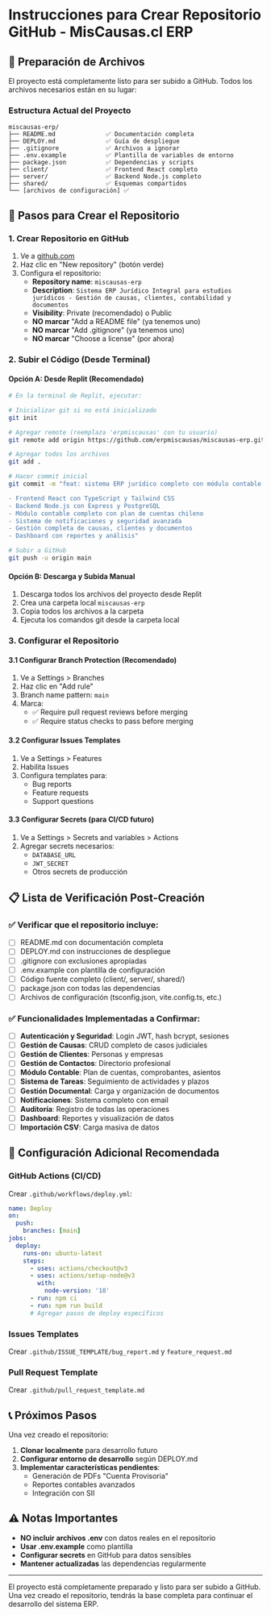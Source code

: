 # Instrucciones para Crear Repositorio GitHub - MisCausas.cl ERP

## 📁 Preparación de Archivos

El proyecto está completamente listo para ser subido a GitHub. Todos los archivos necesarios están en su lugar:

### Estructura Actual del Proyecto
```
miscausas-erp/
├── README.md              ✅ Documentación completa
├── DEPLOY.md              ✅ Guía de despliegue
├── .gitignore             ✅ Archivos a ignorar
├── .env.example           ✅ Plantilla de variables de entorno
├── package.json           ✅ Dependencias y scripts
├── client/                ✅ Frontend React completo
├── server/                ✅ Backend Node.js completo
├── shared/                ✅ Esquemas compartidos
└── [archivos de configuración] ✅
```

## 🚀 Pasos para Crear el Repositorio

### 1. Crear Repositorio en GitHub
1. Ve a [github.com](https://github.com)
2. Haz clic en "New repository" (botón verde)
3. Configura el repositorio:
   - **Repository name**: `miscausas-erp`
   - **Description**: `Sistema ERP Jurídico Integral para estudios jurídicos - Gestión de causas, clientes, contabilidad y documentos`
   - **Visibility**: Private (recomendado) o Public
   - **NO marcar** "Add a README file" (ya tenemos uno)
   - **NO marcar** "Add .gitignore" (ya tenemos uno)
   - **NO marcar** "Choose a license" (por ahora)

### 2. Subir el Código (Desde Terminal)

#### Opción A: Desde Replit (Recomendado)
```bash
# En la terminal de Replit, ejecutar:

# Inicializar git si no está inicializado
git init

# Agregar remote (reemplaza 'erpmiscausas' con tu usuario)
git remote add origin https://github.com/erpmiscausas/miscausas-erp.git

# Agregar todos los archivos
git add .

# Hacer commit inicial
git commit -m "feat: sistema ERP jurídico completo con módulo contable integrado

- Frontend React con TypeScript y Tailwind CSS
- Backend Node.js con Express y PostgreSQL
- Módulo contable completo con plan de cuentas chileno
- Sistema de notificaciones y seguridad avanzada
- Gestión completa de causas, clientes y documentos
- Dashboard con reportes y análisis"

# Subir a GitHub
git push -u origin main
```

#### Opción B: Descarga y Subida Manual
1. Descarga todos los archivos del proyecto desde Replit
2. Crea una carpeta local `miscausas-erp`
3. Copia todos los archivos a la carpeta
4. Ejecuta los comandos git desde la carpeta local

### 3. Configurar el Repositorio

#### 3.1 Configurar Branch Protection (Recomendado)
1. Ve a Settings > Branches
2. Haz clic en "Add rule"
3. Branch name pattern: `main`
4. Marca:
   - ✅ Require pull request reviews before merging
   - ✅ Require status checks to pass before merging

#### 3.2 Configurar Issues Templates
1. Ve a Settings > Features
2. Habilita Issues
3. Configura templates para:
   - Bug reports
   - Feature requests
   - Support questions

#### 3.3 Configurar Secrets (para CI/CD futuro)
1. Ve a Settings > Secrets and variables > Actions
2. Agregar secrets necesarios:
   - `DATABASE_URL`
   - `JWT_SECRET`
   - Otros secrets de producción

## 📋 Lista de Verificación Post-Creación

### ✅ Verificar que el repositorio incluye:
- [ ] README.md con documentación completa
- [ ] DEPLOY.md con instrucciones de despliegue
- [ ] .gitignore con exclusiones apropiadas
- [ ] .env.example con plantilla de configuración
- [ ] Código fuente completo (client/, server/, shared/)
- [ ] package.json con todas las dependencias
- [ ] Archivos de configuración (tsconfig.json, vite.config.ts, etc.)

### ✅ Funcionalidades Implementadas a Confirmar:
- [ ] **Autenticación y Seguridad**: Login JWT, hash bcrypt, sesiones
- [ ] **Gestión de Causas**: CRUD completo de casos judiciales
- [ ] **Gestión de Clientes**: Personas y empresas
- [ ] **Gestión de Contactos**: Directorio profesional
- [ ] **Módulo Contable**: Plan de cuentas, comprobantes, asientos
- [ ] **Sistema de Tareas**: Seguimiento de actividades y plazos
- [ ] **Gestión Documental**: Carga y organización de documentos
- [ ] **Notificaciones**: Sistema completo con email
- [ ] **Auditoría**: Registro de todas las operaciones
- [ ] **Dashboard**: Reportes y visualización de datos
- [ ] **Importación CSV**: Carga masiva de datos

## 🔧 Configuración Adicional Recomendada

### GitHub Actions (CI/CD)
Crear `.github/workflows/deploy.yml`:
```yaml
name: Deploy
on:
  push:
    branches: [main]
jobs:
  deploy:
    runs-on: ubuntu-latest
    steps:
      - uses: actions/checkout@v3
      - uses: actions/setup-node@v3
        with:
          node-version: '18'
      - run: npm ci
      - run: npm run build
      # Agregar pasos de deploy específicos
```

### Issues Templates
Crear `.github/ISSUE_TEMPLATE/bug_report.md` y `feature_request.md`

### Pull Request Template
Crear `.github/pull_request_template.md`

## 📞 Próximos Pasos

Una vez creado el repositorio:

1. **Clonar localmente** para desarrollo futuro
2. **Configurar entorno de desarrollo** según DEPLOY.md
3. **Implementar características pendientes**:
   - Generación de PDFs "Cuenta Provisoria"
   - Reportes contables avanzados
   - Integración con SII

## ⚠️ Notas Importantes

- **NO incluir archivos .env** con datos reales en el repositorio
- **Usar .env.example** como plantilla
- **Configurar secrets** en GitHub para datos sensibles
- **Mantener actualizadas** las dependencias regularmente

---

El proyecto está completamente preparado y listo para ser subido a GitHub. Una vez creado el repositorio, tendrás la base completa para continuar el desarrollo del sistema ERP.